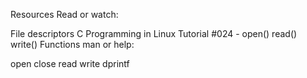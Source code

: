 Resources
Read or watch:

File descriptors
C Programming in Linux Tutorial #024 - open() read() write() Functions
man or help:

open
close
read
write
dprintf
